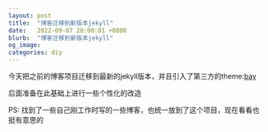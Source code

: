```yaml
---
layout: post
title:  "博客迁移到新版本jekyll"
date:   2022-09-07 20:00:01 +0800
blurb:  "博客迁移到新版本jekyll"
og_image:
categories: diy
---
```


今天把之前的博客项目迁移到最新的jekyll版本，并且引入了第三方的theme:[bay]

后面准备在此基础上进行一些个性化的改造

PS: 找到了一些自己刚工作时写的一些博客，也统一放到了这个项目，现在看看也挺有意思的

[bay]: https://github.com/eliottvincent/bay